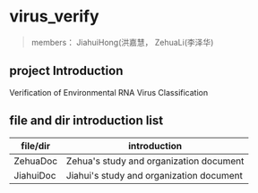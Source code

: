 # virus_verify

> members： JiahuiHong(洪嘉慧， ZehuaLi(李泽华)

## project Introduction

Verification of Environmental RNA Virus Classification

## file and dir introduction list

| file/dir  | introduction                             |
| --------- | ---------------------------------------- |
| ZehuaDoc  | Zehua's study and organization document  |
| JiahuiDoc | Jiahui's study and organization document |

